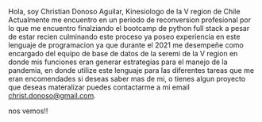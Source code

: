 
Hola, soy Christian Donoso Aguilar, Kinesiologo de la V region de Chile
Actualmente me encuentro en un periodo de reconversion profesional
por lo que me encuentro finalziando el bootcamp de python full stack 
a pesar de estar recien culminando este proceso ya poseo experiencia en este lenguaje de programacion
ya que durante el 2021 me desempeñe como encargado del equipo de base de datos de la seremi de la V region
en donde mis funciones eran generar estrategias para el manejo de la pandemia, en donde utilize este lenguaje 
para las diferentes tareas que me eran encomendades
si deseas saber mas de mi, o tienes algun proyecto que deseas materalizar 
puedes contactarme a mi email christ.donoso@gmail.com.

nos vemos!!
